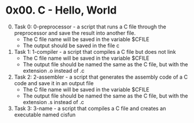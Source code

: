 # 0x00. C - Hello, World

0. Task 0: 0-preprocessor - a script that runs a C file through the preprocessor and save the result into another file.
	* The C file name will be saved in the variable $CFILE
	* The output should be saved in the file c
1. Task 1: 1-compiler - a script that compiles a C file but does not link
	* The C file name will be saved in the variable $CFILE
	* The output file should be named the same as the C file, but with the extension .o instead of .c
2. Task 2: 2-assembler - a script that generates the assembly code of a C code and save it in an output file
	* The C file name will be saved in the variable $CFILE
	* The output file should be named the same as the C file, but with the extension .s instead of .c
3. Task 3: 3-name - a script that compiles a C file and creates an executable named cisfun
